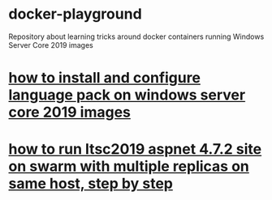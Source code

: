 # docker-playground
Repository about learning tricks around docker containers running Windows Server Core 2019 images

# [how to install and configure language pack on windows server core 2019 images](./langpack-on-servercore2019.md)

# [how to run ltsc2019 aspnet 4.7.2 site on swarm with multiple replicas on same host, step by step](./simplest-way-swarm-servercore2019.md)
